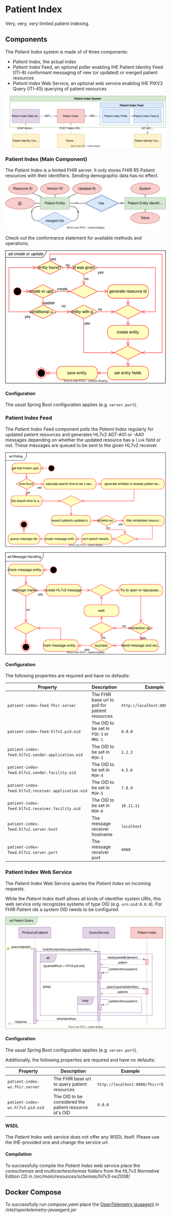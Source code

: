 # Patient Index

Very, very, *very* limited patient indexing.

## Components

The *Patient Index* system is made of of three components:

* *Patient Index,* the actual index
* *Patient Index* Feed, an optional poller enabling IHE Patient Identity Feed (ITI-8) conformant messaging of new (or updated) or merged patient resources
* *Patient Index* Web Service, an optional web service enabling IHE PIXV3 Query (ITI-45) querying of patient resources

![Patient Index Architecture](./architecture.svg)

### Patient Index (Main Component)

The *Patient Index* is a limited FHIR server. It only stores FHIR R5 Patient resources with their identifiers. Sending demographic data has no effect.

![Patient Index Entity Relationship Model](./patient-index/erm.svg)

Check out the conformance statement for available methods and operations.

![Patient Index Entity Creation or Update](./patient-index/create-or-update.svg)

#### Configuration

The usual Spring Boot configuration applies (e.g. `server.port`).

### Patient Index Feed

The *Patient Index* Feed component polls the *Patient Index* regularly for updated patient resources and generates HL7v2 ADT-A01 or -A40 messages depending on whether the updated resource has a `link` field or not. These messages are queued to be sent to the given HL7v2 receiver.

![Patient Index Feed Polling](./patient-index-feed/polling.svg)

![Patient Index Feed Message Handling](./patient-index-feed/message-handling.svg)

#### Configuration

The following properties are required and have no defaults:

|Property|Description|Example|
|---|---|---|
|`patient-index-feed.fhir.server`|The FHIR base url to poll for patient resources|`http://localhost:8080/fhir/r5`|
|`patient-index-feed.hl7v2.pid.oid`|The OID to be set in `PID-3` or `MRG-1`|`0.0.0`|
|`patient-index-feed.hl7v2.sender.application.oid`|The OID to be set in `MSH-3`|`1.2.3`|
|`patient-index-feed.hl7v2.sender.facility.oid`|The OID to be set in `MSH-4`|`4.5.6`|
|`patient-index-feed.hl7v2.receiver.application.oid`|The OID to be set in `MSH-5`|`7.8.9`|
|`patient-index-feed.hl7v2.receiver.facility.oid`|The OID to be set in `MSH-6`|`10.11.11`|
|`patient-index-feed.hl7v2.server.host`|The message receiver hostname|`localhost`|
|`patient-index-feed.hl7v2.server.port`|The message receiver port|`6060`|

### Patient Index Web Service

The *Patient Index* Web Service queries the *Patient Index* on incoming requests.

While the *Patient Index* itself allows all kinds of identifier system URIs, this web service only recognizes systems of type OID (e.g. `urn:oid:0.0.0`). For FHIR Patient ids a system OID needs to be configured.

![Patient Index Web Service Query Sequence](./patient-index-ws/sequence.svg)

#### Configuration

The usual Spring Boot configuration applies (e.g. `server.port`).

Additionally, the following properties are required and have no defaults:

|Property|Description|Example|
|---|---|---|
|`patient-index-ws.fhir.server`|The FHIR base url to query patient resources|`http://localhost:8080/fhir/r5`|
|`patient-index-ws.hl7v3.pid.oid`|The OID to be considered the patient resource id's OID|`0.0.0`|

#### WSDL

The *Patient Index* web service does not offer any WSDL itself. Please use the IHE-provided one and change the service url.

#### Compilation

To successfully compile the *Patient Index* web service place the *coreschemas* and *multicacheschemas* folders from the HL7v3 Normative Edition CD in */src/main/resources/schemas/hl7v3-ne2008/*

## Docker Compose

To successfully run *compose.yaml* place the [OpenTelemetry javaagent](https://github.com/open-telemetry/opentelemetry-java-instrumentation/releases) in */otel/opentelemetry-javaagent.jar*
